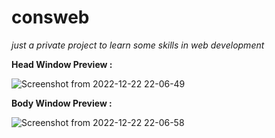 # consweb
_just a private project to learn some skills in web development_

**Head Window Preview :**

![Screenshot from 2022-12-22 22-06-49](https://user-images.githubusercontent.com/38376474/209181787-cd89c9c0-d664-41f9-a12a-26bb13fa6e70.png)


**Body Window Preview :**

![Screenshot from 2022-12-22 22-06-58](https://user-images.githubusercontent.com/38376474/209182546-d4631e1e-9eef-47f0-992b-bcb38fc22563.png)
